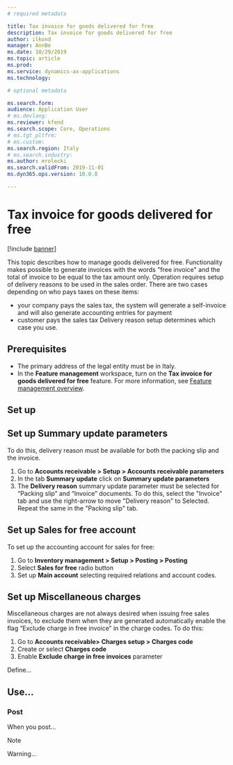 ```yaml
---
# required metadata

title: Tax invoice for goods delivered for free
description: Tax invoice for goods delivered for free
author: ilkond
manager: AnnBe
ms.date: 10/29/2019
ms.topic: article
ms.prod: 
ms.service: dynamics-ax-applications
ms.technology: 

# optional metadata

ms.search.form: 
audience: Application User
# ms.devlang: 
ms.reviewer: kfend
ms.search.scope: Core, Operations
# ms.tgt_pltfrm: 
# ms.custom: 
ms.search.region: Italy
# ms.search.industry: 
ms.author: mrolecki
ms.search.validFrom: 2019-11-01
ms.dyn365.ops.version: 10.0.8

---
```


# Tax invoice for goods delivered for free

[!include [banner](../includes/banner.md)]

This topic describes how to manage goods delivered for free. Functionality makes possible to generate invoices with the words "free invoice" and the total of invoice to be equal to the tax amount only. Operation requires setup of delivery reasons to be used in the sales order. There are two cases depending on who pays taxes on these items:
- your company pays the sales tax, the system will generate a self-invoice and will also generate accounting entries for payment
- customer pays the sales tax
Delivery reason setup determines which case you use.



## Prerequisites

- The primary address of the legal entity must be in Italy.
- In the **Feature management** workspace, turn on the **Tax invoice for goods delivered for free** feature. For more information, see [Feature management overview](../../fin-and-ops/get-started/feature-management/feature-management-overview.md).

## Set up 
## Set up Summary update parameters
To do this, delivery reason must be available for both the packing slip and the invoice.
1.	Go to **Accounts receivable > Setup > Accounts receivable parameters**
2.	In the tab **Summary update** click on **Summary update parameters**
3.	The  **Delivery reason** summary update parameter must be selected for “Packing slip” and “Invoice” documents. To do this, select the "Invoice” tab and use the right-arrow to move  "Delivery reason" to Selected. Repeat the same in the "Packing slip" tab.

## Set up Sales for free account
To set up the accounting account for sales for free:
1. Go to **Inventory management > Setup > Posting > Posting**
2. Select  **Sales for free** radio button
3. Set up **Main account** selecting required relations and account codes.

## Set up Miscellaneous charges

Miscellaneous charges are not always desired when issuing free sales invoices, to exclude them when they are generated automatically enable the flag “Exclude charge in free invoice” in the charge codes.
To do this:
1. Go to **Accounts receivable> Charges setup > Charges code**
2. Create or select **Charges code**
2. Enable **Exclude charge in free invoices** parameter

Define...

## Use...

### Post

When you post...

> [!NOTE]
> Warning...

